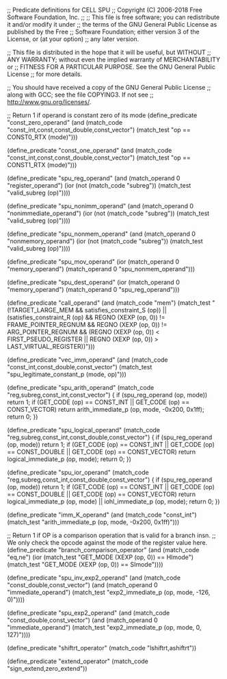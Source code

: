 ;; Predicate definitions for CELL SPU
;; Copyright (C) 2006-2018 Free Software Foundation, Inc.
;;
;; This file is free software; you can redistribute it and/or modify it under
;; the terms of the GNU General Public License as published by the Free
;; Software Foundation; either version 3 of the License, or (at your option) 
;; any later version.

;; This file is distributed in the hope that it will be useful, but WITHOUT
;; ANY WARRANTY; without even the implied warranty of MERCHANTABILITY or
;; FITNESS FOR A PARTICULAR PURPOSE.  See the GNU General Public License
;; for more details.

;; You should have received a copy of the GNU General Public License
;; along with GCC; see the file COPYING3.  If not see
;; <http://www.gnu.org/licenses/>.

;; Return 1 if operand is constant zero of its mode
(define_predicate "const_zero_operand"
  (and (match_code "const_int,const,const_double,const_vector")
       (match_test "op == CONST0_RTX (mode)")))

(define_predicate "const_one_operand"
  (and (match_code "const_int,const,const_double,const_vector")
       (match_test "op == CONST1_RTX (mode)")))

(define_predicate "spu_reg_operand"
  (and (match_operand 0 "register_operand")
       (ior (not (match_code "subreg"))
            (match_test "valid_subreg (op)"))))

(define_predicate "spu_nonimm_operand"
  (and (match_operand 0 "nonimmediate_operand")
       (ior (not (match_code "subreg"))
            (match_test "valid_subreg (op)"))))

(define_predicate "spu_nonmem_operand"
  (and (match_operand 0 "nonmemory_operand")
       (ior (not (match_code "subreg"))
            (match_test "valid_subreg (op)"))))

(define_predicate "spu_mov_operand"
  (ior (match_operand 0 "memory_operand")
       (match_operand 0 "spu_nonmem_operand")))

(define_predicate "spu_dest_operand"
  (ior (match_operand 0 "memory_operand")
       (match_operand 0 "spu_reg_operand")))

(define_predicate "call_operand"
  (and (match_code "mem")
       (match_test "(!TARGET_LARGE_MEM && satisfies_constraint_S (op))
		    || (satisfies_constraint_R (op)
			&& REGNO (XEXP (op, 0)) != FRAME_POINTER_REGNUM
			&& REGNO (XEXP (op, 0)) != ARG_POINTER_REGNUM
			&& (REGNO (XEXP (op, 0)) < FIRST_PSEUDO_REGISTER
			    || REGNO (XEXP (op, 0)) > LAST_VIRTUAL_REGISTER))")))

(define_predicate "vec_imm_operand"
  (and (match_code "const_int,const_double,const_vector")
       (match_test "spu_legitimate_constant_p (mode, op)")))

(define_predicate "spu_arith_operand"
  (match_code "reg,subreg,const_int,const_vector")
  {
    if (spu_reg_operand (op, mode))
      return 1;
    if (GET_CODE (op) == CONST_INT || GET_CODE (op) == CONST_VECTOR)
      return arith_immediate_p (op, mode, -0x200, 0x1ff);
    return 0;
  })

(define_predicate "spu_logical_operand"
  (match_code "reg,subreg,const_int,const_double,const_vector")
  {
    if (spu_reg_operand (op, mode))
      return 1;
    if (GET_CODE (op) == CONST_INT || GET_CODE (op) == CONST_DOUBLE
	|| GET_CODE (op) == CONST_VECTOR)
      return logical_immediate_p (op, mode);
    return 0;
  })

(define_predicate "spu_ior_operand"
  (match_code "reg,subreg,const_int,const_double,const_vector")
  {
    if (spu_reg_operand (op, mode))
      return 1;
    if (GET_CODE (op) == CONST_INT || GET_CODE (op) == CONST_DOUBLE
	|| GET_CODE (op) == CONST_VECTOR)
      return logical_immediate_p (op, mode)
	     || iohl_immediate_p (op, mode);
    return 0;
  })

(define_predicate "imm_K_operand"
  (and (match_code "const_int")
       (match_test "arith_immediate_p (op, mode, -0x200, 0x1ff)")))

;; Return 1 if OP is a comparison operation that is valid for a branch insn.
;; We only check the opcode against the mode of the register value here. 
(define_predicate "branch_comparison_operator"
  (and (match_code "eq,ne")
       (ior (match_test "GET_MODE (XEXP (op, 0)) == HImode")
	    (match_test "GET_MODE (XEXP (op, 0)) == SImode"))))

(define_predicate "spu_inv_exp2_operand"
  (and (match_code "const_double,const_vector")
       (and (match_operand 0 "immediate_operand")
	    (match_test "exp2_immediate_p (op, mode, -126, 0)"))))

(define_predicate "spu_exp2_operand"
  (and (match_code "const_double,const_vector")
       (and (match_operand 0 "immediate_operand")
	    (match_test "exp2_immediate_p (op, mode, 0, 127)"))))

(define_predicate "shiftrt_operator"
  (match_code "lshiftrt,ashiftrt"))

(define_predicate "extend_operator"
  (match_code "sign_extend,zero_extend"))

